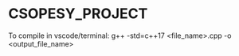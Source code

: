 # CSOPESY_PROJECT
To compile in vscode/terminal: g++ -std=c++17 <file_name>.cpp -o <output_file_name>
